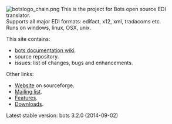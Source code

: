 ![botslogo\_chain.png](botslogo\_chain.png)
This is the project for Bots open source EDI translator.  
Supports all major EDI formats: edifact, x12, xml, tradacoms etc.  
Runs on windows, linux, OSX, unix.  

This site contains:

-	[bots documentation wiki](StartIntroduction.md).
-	source repository.
-	issues: list of changes, bugs and enhancements.

Other links:

-	[Website](http://bots.sourceforge.net) on sourceforge.
- 	[Mailing list](http://groups.google.com/group/botsmail).
- 	[Features](http://bots.sourceforge.net/en/about_features.shtml).
- 	[Downloads](http://sourceforge.net/projects/bots/files).

Latest stable version: bots 3.2.0 (2014-09-02)
